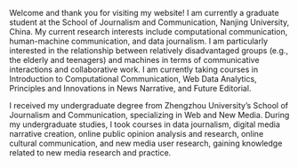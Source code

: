 Welcome and thank you for visiting my website! I am currently a graduate student at the School of Journalism and Communication, Nanjing University, China. My current research interests include computational communication, human-machine communication, and data journalism. I am particularly interested in the relationship between relatively disadvantaged groups (e.g., the elderly and teenagers) and machines in terms of communicative interactions and collaborative work. I am currently taking courses in Introduction to Computational Communication, Web Data Analytics, Principles and Innovations in News Narrative, and Future Editorial.

I received my undergraduate degree from Zhengzhou University’s School of Journalism and Communication, specializing in Web and New Media. During my undergraduate studies, I took courses in data journalism, digital media narrative creation, online public opinion analysis and research, online cultural communication, and new media user research, gaining knowledge related to new media research and practice.
